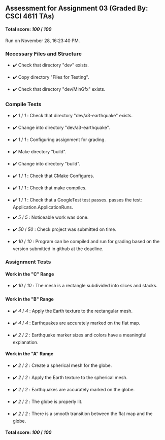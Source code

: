 ## Assessment for Assignment 03 (Graded By: CSCI 4611 TAs)

#### Total score: _100_ / _100_

Run on November 28, 16:23:40 PM.


### Necessary Files and Structure

+ :heavy_check_mark:  Check that directory "dev" exists.

+ :heavy_check_mark:  Copy directory "Files for Testing".



+ :heavy_check_mark:  Check that directory "dev/MinGfx" exists.


### Compile Tests

+ :heavy_check_mark:  _1_ / _1_ :  Check that directory "dev/a3-earthquake" exists.

+ :heavy_check_mark:  Change into directory "dev/a3-earthquake".

+ :heavy_check_mark:  _1_ / _1_ :  Configuring assignment for grading.



+ :heavy_check_mark:  Make directory "build".

+ :heavy_check_mark:  Change into directory "build".

+ :heavy_check_mark:  _1_ / _1_ :  Check that CMake Configures.

+ :heavy_check_mark:  _1_ / _1_ :  Check that make compiles.



+ :heavy_check_mark:  _1_ / _1_ :  Check that a GoogleTest test passes.
    passes the test: Application.ApplicationRuns.



+ :heavy_check_mark:  _5_ / _5_ :  Noticeable work was done.



+ :heavy_check_mark:  _50_ / _50_ :  Check project was submitted on time.



+ :heavy_check_mark:  _10_ / _10_ :  Program can be compiled and run for grading based on the version submitted in github at the deadline.

    


### Assignment Tests


#### Work in the "C" Range

+ :heavy_check_mark:  _10_ / _10_ :  The mesh is a rectangle subdivided into slices and stacks.




#### Work in the "B" Range

+ :heavy_check_mark:  _4_ / _4_ :  Apply the Earth texture to the rectangular mesh.



+ :heavy_check_mark:  _4_ / _4_ :  Earthquakes are accurately marked on the flat map.



+ :heavy_check_mark:  _2_ / _2_ :  Earthquake marker sizes and colors have a meaningful explanation.




#### Work in the "A" Range

+ :heavy_check_mark:  _2_ / _2_ :  Create a spherical mesh for the globe.



+ :heavy_check_mark:  _2_ / _2_ :  Apply the Earth texture to the spherical mesh.



+ :heavy_check_mark:  _2_ / _2_ :  Earthquakes are accurately marked on the globe.



+ :heavy_check_mark:  _2_ / _2_ :  The globe is properly lit.



+ :heavy_check_mark:  _2_ / _2_ :  There is a smooth transition between the flat map and the globe.



#### Total score: _100_ / _100_


